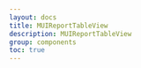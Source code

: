 ```yaml
---
layout: docs
title: MUIReportTableView
description: MUIReportTableView
group: components
toc: true
---
```


